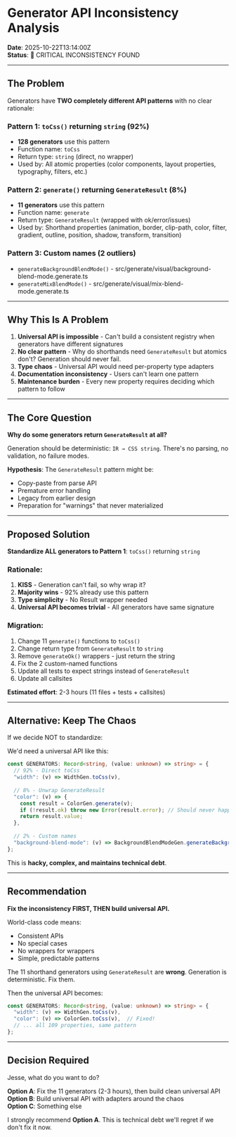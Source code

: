 # Generator API Inconsistency Analysis

**Date**: 2025-10-22T13:14:00Z  
**Status**: 🔴 CRITICAL INCONSISTENCY FOUND

---

## The Problem

Generators have **TWO completely different API patterns** with no clear rationale:

### Pattern 1: `toCss()` returning `string` (92%)
- **128 generators** use this pattern
- Function name: `toCss`
- Return type: `string` (direct, no wrapper)
- Used by: All atomic properties (color components, layout properties, typography, filters, etc.)

### Pattern 2: `generate()` returning `GenerateResult` (8%)
- **11 generators** use this pattern
- Function name: `generate`
- Return type: `GenerateResult` (wrapped with ok/error/issues)
- Used by: Shorthand properties (animation, border, clip-path, color, filter, gradient, outline, position, shadow, transform, transition)

### Pattern 3: Custom names (2 outliers)
- `generateBackgroundBlendMode()` - src/generate/visual/background-blend-mode.generate.ts
- `generateMixBlendMode()` - src/generate/visual/mix-blend-mode.generate.ts

---

## Why This Is A Problem

1. **Universal API is impossible** - Can't build a consistent registry when generators have different signatures
2. **No clear pattern** - Why do shorthands need `GenerateResult` but atomics don't? Generation should never fail.
3. **Type chaos** - Universal API would need per-property type adapters
4. **Documentation inconsistency** - Users can't learn one pattern
5. **Maintenance burden** - Every new property requires deciding which pattern to follow

---

## The Core Question

**Why do some generators return `GenerateResult` at all?**

Generation should be deterministic: `IR → CSS string`. There's no parsing, no validation, no failure modes.

**Hypothesis**: The `GenerateResult` pattern might be:
- Copy-paste from parse API
- Premature error handling
- Legacy from earlier design
- Preparation for "warnings" that never materialized

---

## Proposed Solution

**Standardize ALL generators to Pattern 1**: `toCss()` returning `string`

### Rationale:
1. **KISS** - Generation can't fail, so why wrap it?
2. **Majority wins** - 92% already use this pattern
3. **Type simplicity** - No Result wrapper needed
4. **Universal API becomes trivial** - All generators have same signature

### Migration:
1. Change 11 `generate()` functions to `toCss()`
2. Change return type from `GenerateResult` to `string`
3. Remove `generateOk()` wrappers - just return the string
4. Fix the 2 custom-named functions
5. Update all tests to expect strings instead of `GenerateResult`
6. Update all callsites

**Estimated effort**: 2-3 hours (11 files + tests + callsites)

---

## Alternative: Keep The Chaos

If we decide NOT to standardize:

We'd need a universal API like this:

```typescript
const GENERATORS: Record<string, (value: unknown) => string> = {
  // 92% - Direct toCss
  "width": (v) => WidthGen.toCss(v),
  
  // 8% - Unwrap GenerateResult
  "color": (v) => {
    const result = ColorGen.generate(v);
    if (!result.ok) throw new Error(result.error); // Should never happen
    return result.value;
  },
  
  // 2% - Custom names
  "background-blend-mode": (v) => BackgroundBlendModeGen.generateBackgroundBlendMode(v),
};
```

This is **hacky, complex, and maintains technical debt**.

---

## Recommendation

**Fix the inconsistency FIRST, THEN build universal API.**

World-class code means:
- Consistent APIs
- No special cases
- No wrappers for wrappers
- Simple, predictable patterns

The 11 shorthand generators using `GenerateResult` are **wrong**. Generation is deterministic. Fix them.

Then the universal API becomes:
```typescript
const GENERATORS: Record<string, (value: unknown) => string> = {
  "width": (v) => WidthGen.toCss(v),
  "color": (v) => ColorGen.toCss(v),  // Fixed!
  // ... all 109 properties, same pattern
};
```

---

## Decision Required

Jesse, what do you want to do?

**Option A**: Fix the 11 generators (2-3 hours), then build clean universal API  
**Option B**: Build universal API with adapters around the chaos  
**Option C**: Something else

I strongly recommend **Option A**. This is technical debt we'll regret if we don't fix it now.
